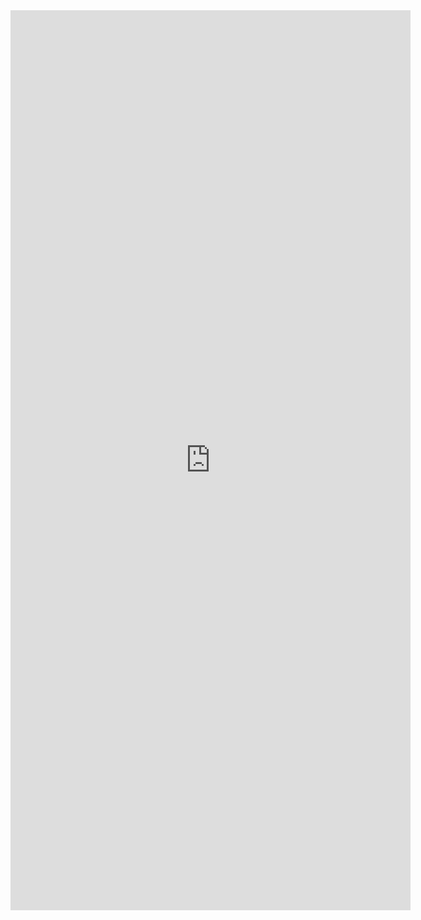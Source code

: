 <iframe src="https://docs.google.com/forms/d/e/1FAIpQLSdXgsd5i5I086c5nfjeDRK1dNAbk58jZqhUPkqFMAQ0DffnKw/viewform?embedded=true" width="640" height="1440" frameborder="0" marginheight="0" marginwidth="0">Loading…</iframe>
